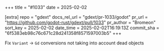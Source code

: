 +++
title = "#1033"
date = 2025-02-02

[extra]
repo = "gdext"
docs_rel_url = "gdext/pr-1033/godot"
pr_url = "https://github.com/godot-rust/gdext/pull/1033"
pr_author = "Bromeon"
sort_key = 2025-02-02
date_time = 2025-02-02T16:19:13Z
commit_sha = "6f5383eb98c76c671c28d241358f8571597003b5"
+++

Fix `Variant` -> `Gd` conversions not taking into account dead objects
